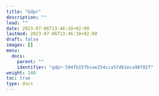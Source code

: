 ```yaml
---
title: "Gdpr"
description: ""
lead: ""
date: 2023-07-06T13:46:10+02:00
lastmod: 2023-07-06T13:46:10+02:00
draft: false
images: []
menu:
  docs:
    parent: ""
    identifier: "gdpr-594fb15fbcae254cca57d61eca98f82f"
weight: 140
toc: true
type: docs
---
```


